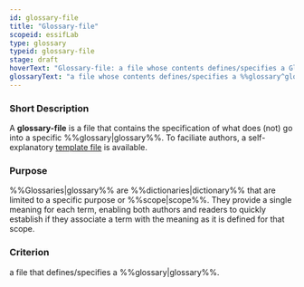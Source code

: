 ```yaml
---
id: glossary-file
title: "Glossary-file"
scopeid: essifLab
type: glossary
typeid: glossary-file
stage: draft
hoverText: "Glossary-file: a file whose contents defines/specifies a Glossary."
glossaryText: "a file whose contents defines/specifies a %%glossary^glossary%%."
---
```


### Short Description
A **glossary-file** is a file that contains the specification of what does (not) go into a specific %%glossary|glossary%%. To faciliate authors, a self-explanatory [template file](/terminology-engine-v1-templates/glossary-file.md) is available.

### Purpose
%%Glossaries|glossary%% are %%dictionaries|dictionary%% that are limited to a specific purpose or %%scope|scope%%. They provide a single meaning for each term, enabling both authors and readers to quickly establish if they associate a term with the meaning as it is defined for that scope. 

### Criterion
a file that defines/specifies a %%glossary|glossary%%.
